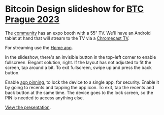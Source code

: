 # Bitcoin Design slideshow for [BTC Prague 2023](http://btcprague.com)

The [community](http://bitcoin.design) has an expo booth with a 55" TV. We'll have an Android tablet at hand that will stream to the TV via a [Chromecast TV](https://store.google.com/product/chromecast_google_tv).

For streaming use the [Home app](https://play.google.com/store/apps/details?id=com.google.android.apps.chromecast.app).

In the slideshow, there's an invisible button in the top-left corner to enable fullscreen. Elegant solution, right. If the layout has not adjusted to fit the screen, tap around a bit. To exit fullscreen, swipe up and press the back button.

Enable [app pinning](https://support.google.com/android/answer/9455138?hl=en), to lock the device to a single app, for security. Enable it by going to recents and tapping the app icon. To exit, tap the recents and back button at the same time. The device goes to the lock screen, so the PIN is needed to access anything else.

[View the presentation](https://gbks.github.io/bitcoin-design-btc-prague-2023/).